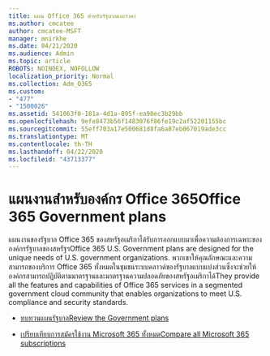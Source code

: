 ```yaml
---
title: แผน Office 365 สําหรับรัฐบาลและราคา
ms.author: cmcatee
author: cmcatee-MSFT
manager: mnirkhe
ms.date: 04/21/2020
ms.audience: Admin
ms.topic: article
ROBOTS: NOINDEX, NOFOLLOW
localization_priority: Normal
ms.collection: Adm_O365
ms.custom:
- "477"
- "1500026"
ms.assetid: 541063f0-181a-4d1a-895f-ea90ec3b29bb
ms.openlocfilehash: 9efe8473b56f1483076f86fe19c2af52201155bc
ms.sourcegitcommit: 55eff703a17e500681d8fa6a87eb067019ade3cc
ms.translationtype: MT
ms.contentlocale: th-TH
ms.lasthandoff: 04/22/2020
ms.locfileid: "43713377"
---
```

# <a name="office-365-government-plans"></a><span data-ttu-id="a19fe-102">แผนงานสําหรับองค์กร Office 365</span><span class="sxs-lookup"><span data-stu-id="a19fe-102">Office 365 Government plans</span></span>

<span data-ttu-id="a19fe-103">แผนงานของรัฐบาล Office 365 ของสหรัฐอเมริกาได้รับการออกแบบมาเพื่อความต้องการเฉพาะขององค์กรรัฐบาลของสหรัฐฯ</span><span class="sxs-lookup"><span data-stu-id="a19fe-103">Office 365 U.S. Government plans are designed for the unique needs of U.S. government organizations.</span></span> <span data-ttu-id="a19fe-104">พวกเขาให้คุณลักษณะและความสามารถของบริการ Office 365 ทั้งหมดในชุมชนระบบคลาวด์ของรัฐบาลแบบแบ่งส่วนซึ่งจะช่วยให้องค์กรสามารถปฏิบัติตามมาตรฐานและมาตรฐานความปลอดภัยของสหรัฐอเมริกาได้</span><span class="sxs-lookup"><span data-stu-id="a19fe-104">They provide all the features and capabilities of Office 365 services in a segmented government cloud community that enables organizations to meet U.S. compliance and security standards.</span></span>
  
- [<span data-ttu-id="a19fe-105">ทบทวนแผนรัฐบาล</span><span class="sxs-lookup"><span data-stu-id="a19fe-105">Review the Government plans</span></span>](https://products.office.com/government/compare-office-365-government-plans)

- [<span data-ttu-id="a19fe-106">เปรียบเทียบการสมัครใช้งาน Microsoft 365 ทั้งหมด</span><span class="sxs-lookup"><span data-stu-id="a19fe-106">Compare all Microsoft 365 subscriptions</span></span>](https://products.office.com/business/compare-more-office-365-for-business-plans)